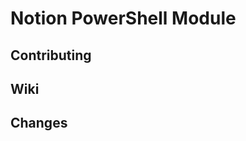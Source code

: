 # Notion PowerShell Module

<!-- include README.md -->

## Contributing
<!-- include CONTRIBUTING.md -->

## Wiki
<!-- include source/WikiSource/Home.md -->

## Changes
<!-- include CHANGELOG.md -->
